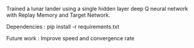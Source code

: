 Trained a lunar lander using a single hidden layer deep Q neural network with Replay Memory and Target Network.

Dependencies : pip install -r requirements.txt

Future work : Improve speed and convergence rate
